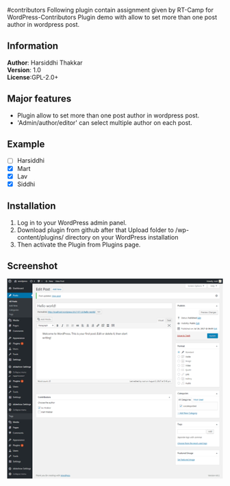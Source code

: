 #contributors
Following plugin contain assignment given by RT-Camp for WordPress-Contributors Plugin demo with allow to set more than one post author in wordpress post.
## Information 
**Author**: Harsiddhi Thakkar    
**Version**: 1.0   
**License**:GPL-2.0+   
## Major features
* Plugin allow to set more than one post author in wordpress post.   
* 'Admin/author/editor' can select multiple author on each post.
## Example
- [ ] Harsiddhi  
 - [x] Mart  
 - [x] Lav  
 - [x] Siddhi  
## Installation
1. Log in to your WordPress admin panel.
2. Download plugin from github after that Upload folder to /wp-content/plugins/ directory on your WordPress installation
3. Then activate the Plugin from Plugins page.
## Screenshot
![Alt text](sn1.png "wordpress contributors")



